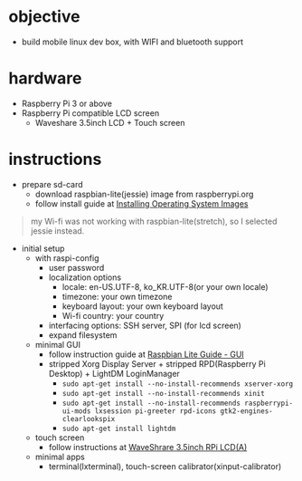 # objective
- build mobile linux dev box, with WIFI and bluetooth support

# hardware
- Raspberry Pi 3 or above
- Raspberry Pi compatible LCD screen
	- Waveshare 3.5inch LCD + Touch screen

# instructions
- prepare sd-card
	- download raspbian-lite(jessie) image from raspberrypi.org
	- follow install guide at [Installing Operating System Images](https://www.raspberrypi.org/documentation/installation/installing-images/README.md)
> my Wi-fi was not working with raspbian-lite(stretch), so I selected jessie instead.

- initial setup
	- with raspi-config
		- user password
		- localization options
			- locale: en-US.UTF-8, ko_KR.UTF-8(or your own locale)
			- timezone: your own timezone
			- keyboard layout: your own keyboard layout
			- Wi-fi country: your country
		- interfacing options: SSH server, SPI (for lcd screen)
		- expand filesystem
  - minimal GUI
    - follow instruction guide at [Raspbian Lite Guide - GUI](https://www.raspberrypi.org/forums/viewtopic.php?f=66&t=133691&sid=07c6d0e28b623d7b521ca6b4bc3be8ac)
    - stripped Xorg Display Server + stripped RPD(Raspberry Pi Desktop) + LightDM LoginManager
      - ```sudo apt-get install --no-install-recommends xserver-xorg```
      - ```sudo apt-get install --no-install-recommends xinit```
      - ```sudo apt-get install --no-install-recommends raspberrypi-ui-mods lxsession pi-greeter rpd-icons gtk2-engines-clearlookspix```
      - ```sudo apt-get install lightdm```
  - touch screen
    - follow instructions at [WaveShrare 3.5inch RPi LCD(A)](https://www.waveshare.com/wiki/3.5inch_RPi_LCD_(A))
  - minimal apps
    - terminal(lxterminal), touch-screen calibrator(xinput-calibrator)
    
